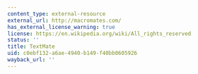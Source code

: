 ```yaml
---
content_type: external-resource
external_url: http://macromates.com/
has_external_license_warning: true
license: https://en.wikipedia.org/wiki/All_rights_reserved
status: ''
title: TextMate
uid: c0ebf132-a6ae-4940-b149-f40bb0605926
wayback_url: ''
---
```

